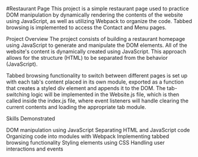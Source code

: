 #Restaurant Page
This project is a simple restaurant page used to practice DOM manipulation by dynamically rendering the contents of the website using JavaScript, as well as utilizing Webpack to organize the code. Tabbed browsing is implemented to access the Contact and Menu pages.

Project Overview
The project consists of building a restaurant homepage using JavaScript to generate and manipulate the DOM elements. All of the website's content is dynamically created using JavaScript. This approach allows for the structure (HTML) to be separated from the behavior (JavaScript).

Tabbed browsing functionality to switch between different pages is set up with each tab's content placed in its own module, exported as a function that creates a styled div element and appends it to the DOM. The tab-switching logic will be implemented in the Website.js file, which is then called inside the index.js file, where event listeners will handle clearing the current contents and loading the appropriate tab module.

Skills Demonstrated

DOM manipulation using JavaScript
Separating HTML and JavaScript code
Organizing code into modules with Webpack
Implementing tabbed browsing functionality
Styling elements using CSS
Handling user interactions and events

